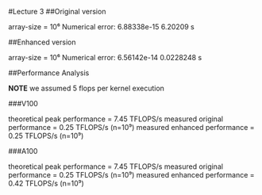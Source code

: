 #Lecture 3
##Original version

array-size = 10⁶
Numerical error: 6.88338e-15
6.20209 s

##Enhanced version

array-size = 10⁶
Numerical error: 6.56142e-14
0.0228248 s

##Performance Analysis

**NOTE** we assumed 5 flops per kernel execution

###V100

theoretical peak performance = 7.45 TFLOPS/s
measured original performance = 0.25 TFLOPS/s (n=10⁹)
measured enhanced performance = 0.25 TFLOPS/s (n=10⁹)

###A100

theoretical peak performance = 7.45 TFLOPS/s
measured original performance = 0.25 TFLOPS/s (n=10⁹)
measured enhanced performance = 0.42 TFLOPS/s (n=10⁹)